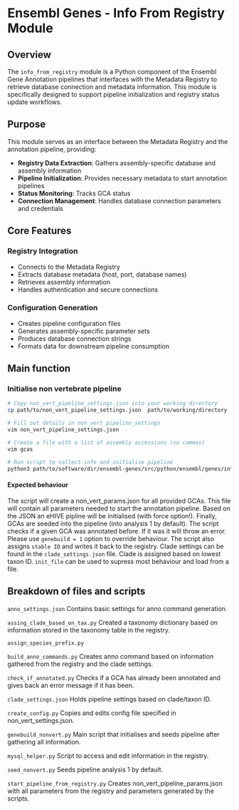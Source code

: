 # Ensembl Genes - Info From Registry Module

## Overview
The `info_from_registry` module is a Python component of the Ensembl Gene Annotation pipelines that interfaces with the Metadata Registry to retrieve database connection and metadata information. This module is specifically designed to support pipeline initialization and registry status update workflows.

## Purpose
This module serves as an interface between the Metadata Registry and the annotation pipeline, providing:

- **Registry Data Extraction**:  Gathers assembly-specific database and assembly information
- **Pipeline Initialization**: Provides necessary metadata to start annotation pipelines
- **Status Monitoring**: Tracks GCA status
- **Connection Management**: Handles database connection parameters and credentials

## Core Features
### Registry Integration
- Connects to the Metadata Registry
- Extracts database metadata (host, port, database names)
- Retrieves assembly information
- Handles authentication and secure connections

### Configuration Generation
- Creates pipeline configuration files
- Generates assembly-specific parameter sets
- Produces database connection strings
- Formats data for downstream pipeline consumption

## Main function
### Initialise non vertebrate pipeline

```bash
# Copy non_vert_pipeline_settings.json into your working directory
cp path/to/non_vert_pipeline_settings.json  path/to/working/directory

# Fill out details in non_vert_pipeline_settings
vim non_vert_pipeline_settings.json

# Create a file with a list of assembly accessions (no commas)
vim gcas

# Run script to collect info and initialise pipeline
python3 path/to/software/dir/ensembl-genes/src/python/ensembl/genes/info_from_registry/genebuild_nonvert.py --pipeline anno --gcas gcas --settings_file non_vert_pipeline_settings.json 
```

#### Expected behaviour
The script will create a non_vert_params.json for all provided GCAs. This file will contain all parameters needed to start the annotation pipeline. Based on the JSON an eHIVE pipline will be initialised (with force option!). Finally, GCAs are seeded into the pipeline (into analysis 1 by default). The script checks if a given GCA was annotated before. If it was it will throw an error. Please use `genebuild = 1` option to override behaviour. The script also assigns `stable ID` and writes it back to the registry. Clade settings can be found in the `clade_settings.json` file. Clade is assigned based on lowest taxon ID. `init_file` can be used to supress most behaviour and load from a file.


## Breakdown of files and scripts 
`anno_settings.json`
Contains basic settings for anno command generation.

`assing_clade_based_on_tax.py`
Created a taxonomy dictionary based on information stored in the taxonomy table in the registry.

`assign_species_prefix.py`

`build_anno_commands.py`
Creates anno command based on information gathered from the registry and the clade settings.

`check_if_annotated.py`
Checks if a GCA has already been annotated and gives back an error message if it has been.

`clade_settings.json`
Holds pipeline settings based on clade/taxon ID.

`create_config.py`
Copies and edits config file specified in non_vert_settings.json.

`genebuild_nonvert.py`
Main script that initialises and seeds pipeline after gathering all information.

`mysql_helper.py`
Script to access and edit information in the registry.

`seed_nonvert.py`
Seeds pipeline analysis 1 by default.

`start_pipeline_from_registry.py`
Creates non_vert_pipeline_params.json with all parameters from the registry and parameters generated by the scripts.
